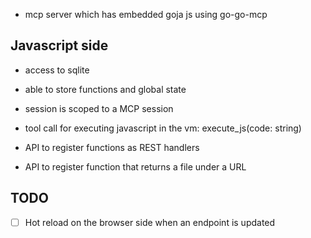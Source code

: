 - mcp server which has embedded goja js using go-go-mcp

## Javascript side

- access to sqlite
- able to store functions and global state
- session is scoped to a MCP session
- tool call for executing javascript in the vm: execute_js(code: string)

- API to register functions as REST handlers
- API to register function that returns a file under a URL

## TODO

- [ ] Hot reload on the browser side when an endpoint is updated